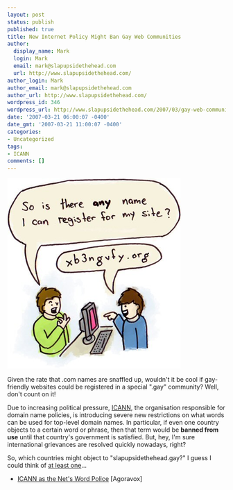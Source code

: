 ```yaml
---
layout: post
status: publish
published: true
title: New Internet Policy Might Ban Gay Web Communities
author:
  display_name: Mark
  login: Mark
  email: mark@slapupsidethehead.com
  url: http://www.slapupsidethehead.com/
author_login: Mark
author_email: mark@slapupsidethehead.com
author_url: http://www.slapupsidethehead.com/
wordpress_id: 346
wordpress_url: http://www.slapupsidethehead.com/2007/03/gay-web-communities/
date: '2007-03-21 06:00:07 -0400'
date_gmt: '2007-03-21 11:00:07 -0400'
categories:
- Uncategorized
tags:
- ICANN
comments: []
---
```

![Domain Name Registration](/wp-content/media/2007/03/domain-name-registration.jpg)

Given the rate that .com names are snaffled up, wouldn't it be cool if gay-friendly websites could be registered in a special ".gay" community? Well, don't count on it!

Due to increasing political pressure, [ICANN](http://www.icann.org/ "Yes, I can!"), the organisation responsible for domain name policies, is introducing severe new restrictions on what words can be used for top-level domain names. In particular, if even one country objects to a certain word or phrase, then that term would be **banned from use** until that country's government is satisfied. But, hey, I'm sure international grievances are resolved quickly nowadays, right?

So, which countries might object to "slapupsidethehead.gay?" I guess I could think of [at least one](http://www.slapupsidethehead.com/2007/02/anything-gay-outlawed/ "Think unsexy thoughts, think unsexy thoughts!")...

- [ICANN as the Net's Word Police](http://www.agoravox.com/article.php3?id_article=5564) [Agoravox]
